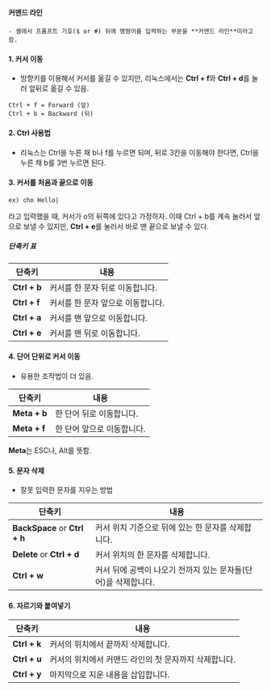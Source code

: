 #### 커맨드 라인
    - 셸에서 프롬프트 기호($ or #) 뒤에 명령어를 입력하는 부분을 **커맨드 라인**이라고 함.   

#### 1. 커서 이동
- 방향키를 이용해서 커서를 옮길 수 있지만, 리눅스에서는 **Ctrl + f**와 **Ctrl + d**를 눌러 앞뒤로 옮길 수 있음.   
```
Ctrl + f = Forward (앞)
Ctrl + b = Backward (뒤)
```   

#### 2. Ctrl 사용법
- 리눅스는 Ctrl을 누른 채 b나 f를 누르면 되며, 뒤로 3칸을 이동해야 한다면, Ctrl을 누른 채 b를 3번 누르면 된다.   

#### 3. 커서를 처음과 끝으로 이동
```
ex) cho Hello|
```   
라고 입력했을 때, 커서가 o의 뒤쪽에 있다고 가정하자. 
이때 Ctrl + b를 계속 눌러서 앞으로 보낼 수 있지만, **Ctrl + e**를 눌러서 바로 맨 끝으로 보낼 수 있다.   

##### 단축키 표
단축키|내용   
---|---   
**Ctrl + b**|커서를 한 문자 뒤로 이동합니다.   
**Ctrl + f**|커서를 한 문자 앞으로 이동합니다.   
**Ctrl + a**|커서를 맨 앞으로 이동합니다.   
**Ctrl + e**|커서를 맨 뒤로 이동합니다.   

#### 4. 단어 단위로 커서 이동
- 유용한 조작법이 더 있음.   

단축키|내용   
---|---   
**Meta + b**|한 단어 뒤로 이동합니다.   
**Meta + f**|한 단어 앞으로 이동합니다.   

**Meta**는 ESC나, Alt를 뜻함.   

#### 5. 문자 삭제
- 잘못 입력한 문자를 지우는 방법   

단축키|내용   
---|---   
**BackSpace** or **Ctrl + h**|커서 위치 기준으로 뒤에 있는 한 문자를 삭제합니다.   
**Delete** or **Ctrl + d**|커서 위치의 한 문자를 삭제합니다.   
**Ctrl + w**|커서 뒤에 공백이 나오기 전까지 있는 문자들(단어)을 삭제합니다.   

#### 6. 자르기와 붙여넣기
단축키|내용   
---|---   
**Ctrl + k**|커서의 위치에서 끝까지 삭제합니다.   
**Ctrl + u**|커서의 위치에서 커맨드 라인의 첫 문자까지 삭제합니다.   
**Ctrl + y**|마지막으로 지운 내용을 삽입합니다.   
